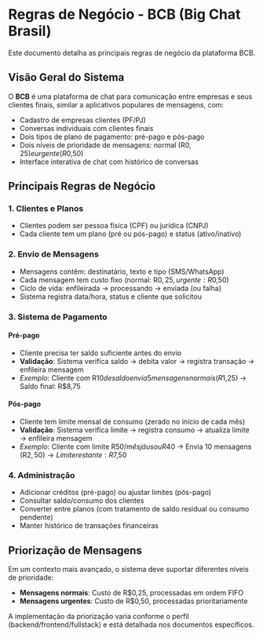 # Regras de Negócio - BCB (Big Chat Brasil)

Este documento detalha as principais regras de negócio da plataforma BCB.

## Visão Geral do Sistema

O **BCB** é uma plataforma de chat para comunicação entre empresas e seus clientes finais, similar a aplicativos populares de mensagens, com:
- Cadastro de empresas clientes (PF/PJ)
- Conversas individuais com clientes finais
- Dois tipos de plano de pagamento: pré-pago e pós-pago
- Dois níveis de prioridade de mensagens: normal (R$0,25) e urgente (R$0,50)
- Interface interativa de chat com histórico de conversas

## Principais Regras de Negócio

### 1. Clientes e Planos
- Clientes podem ser pessoa física (CPF) ou jurídica (CNPJ)
- Cada cliente tem um plano (pré ou pós-pago) e status (ativo/inativo)

### 2. Envio de Mensagens
- Mensagens contêm: destinatário, texto e tipo (SMS/WhatsApp)
- Cada mensagem tem custo fixo (normal: R$0,25, urgente: R$0,50)
- Ciclo de vida: enfileirada → processando → enviada (ou falha)
- Sistema registra data/hora, status e cliente que solicitou

### 3. Sistema de Pagamento

#### Pré-pago
- Cliente precisa ter saldo suficiente antes do envio
- **Validação**: Sistema verifica saldo → debita valor → registra transação → enfileira mensagem
- *Exemplo*: Cliente com R$10 de saldo envia 5 mensagens normais (R$1,25) → Saldo final: R$8,75
  
#### Pós-pago
- Cliente tem limite mensal de consumo (zerado no início de cada mês)
- **Validação**: Sistema verifica limite → registra consumo → atualiza limite → enfileira mensagem
- *Exemplo*: Cliente com limite R$50/mês já usou R$40 → Envia 10 mensagens (R$2,50) → Limite restante: R$7,50

### 4. Administração
- Adicionar créditos (pré-pago) ou ajustar limites (pós-pago)
- Consultar saldo/consumo dos clientes
- Converter entre planos (com tratamento de saldo residual ou consumo pendente)
- Manter histórico de transações financeiras

## Priorização de Mensagens

Em um contexto mais avançado, o sistema deve suportar diferentes níveis de prioridade:

- **Mensagens normais**: Custo de R$0,25, processadas em ordem FIFO
- **Mensagens urgentes**: Custo de R$0,50, processadas prioritariamente

A implementação da priorização varia conforme o perfil (backend/frontend/fullstack) e está detalhada nos documentos específicos.